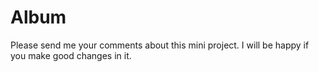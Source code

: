 # Album
Please send me your comments about this mini project. 
I will be happy if you make good changes in it.
